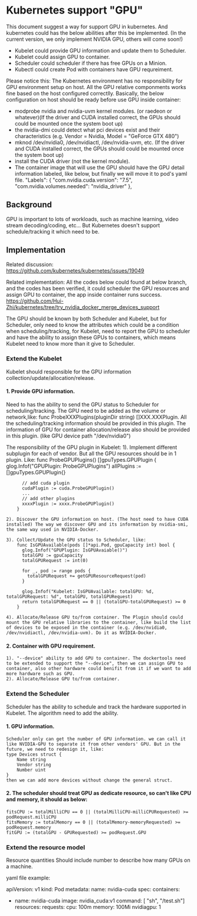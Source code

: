 # Kubernetes support "GPU"
This document suggest a way for support GPU in kubernetes. And kubernetes could has the below abilities after this be implemented. (In the current version, we only implement NVIDIA GPU, others will come soon!)

- Kubelet could provide GPU information and update them to Scheduler.
- Kubelet could assign GPU to container.
- Scheduler could scheduler if there has free GPUs on a Minion.
- Kubectl could create Pod with containers have GPU requreiment.

Please notice this:
The Kubernetes environment has no responsibility for GPU environment setup on host. All the GPU relative componments works fine based on the host configured correctlly.
Basically, the below configuration on host should be ready before use GPU inside container:
- modprobe nvidia and nvidia-uvm kernel modules. (or raedeon or whatever)(If the driver and CUDA installed correct, the GPUs should could be mounted once the system boot up)
- the nvidia-dmi could detect what pci devices exist and their characteristics (e.g. Vendor = Nvidia, Model = "GeForce GTX 480")
- mknod /dev/nvidia0, /dev/nvidiactl, /dev/nvidia-uvm, etc. (If the driver and CUDA installed correct, the GPUs should could be mounted once the system boot up)
- install the CUDA driver (not the kernel module).
- The container image that will use the GPU should have the GPU detail information labeled, like below, but finally we will move it to pod's yaml file.
            "Labels": {
                "com.nvidia.cuda.version": "7.5",
                "com.nvidia.volumes.needed": "nvidia_driver"
            },


## Background
GPU is important to lots of workloads, such as machine learning, video stream decoding/coding, etc... But Kubernetes doesn't support schedule/tracking it which need to be.


## Implementation
Related discussion:
https://github.com/kubernetes/kubernetes/issues/19049

Related implementation: All the codes below could found at below branch, and the codes has been verified, it could scheduler the GPU resources and assign GPU to container, the app inside container runs success.
https://github.com/Hui-Zhi/kubernetes/tree/try_nvidia_docker_merge_devices_support

The GPU should be known by both Scheduler and Kubelet, but for Scheduler, only need to know the attributes which could be a condition when scheduling/tracking, for Kubelet, need to report the GPU to scheduler and have the ability to assign these GPUs to containers, which means Kubelet need to know more than it give to Scheduler. 

### Extend the Kubelet
Kubelet should responsible for the GPU information collection/update/allocation/release.

#### 1. Provide GPU information.
Need to has the ability to send the GPU status to Scheduler for scheduling/tracking. The GPU need to be added as the volume or network,like: func ProbeXXXPlugins(pluginDir string) []XXX.XXXPlugin. All the scheduling/tracking information should be provided in this plugin. The information of GPU for container allocation/release also should be provided in this plugin. (like GPU device path "/dev/nvidia0")

The responsibility of the GPU plugin in Kubelet:
	1). Implement different subplugin for each of vendor. But all the GPU resources should be in 1 plugin. Like:
		func ProbeGPUPlugins() []gpuTypes.GPUPlugin {
          glog.Infof("GPUPlugin: ProbeGPUPlugins")
          allPlugins := []gpuTypes.GPUPlugin{}

          // add cuda plugin
          cudaPlugin := cuda.ProbeGPUPlugin()
          ...
          // add other plugins
          xxxxPlugin := xxxx.ProbeGPUPlugin()
        }
		
	2). Discover the GPU information on host. (The host need to have CUDA installed) The way we discover GPU and its information by nvidia-smi, the same way used in NVIDIA-Docker.
	
	3). Collect/Update the GPU status to Scheduler, like:
	    func IsGPUAvailable(pods []*api.Pod, gpuCapacity int) bool {
          glog.Infof("GPUPlugin: IsGPUAvaiable()")
          totalGPU := gpuCapacity
          totalGPURequest := int(0)
  
          for _, pod := range pods {
            totalGPURequest += getGPUResourceRequest(pod)
          }
  
          glog.Infof("Kubelet: IsGPUAvailable: totalGPU: %d, totalGPURequest: %d", totalGPU, totalGPURequest)
          return totalGPURequest == 0 || (totalGPU-totalGPURequest) >= 0
        }

	4). Allocate/Release GPU to/from container. The Plugin should could mount the GPU relative libraries to the container, like build the list of devices to be exposed in the container (e.g. /dev/nvidia0, /dev/nvidiactl, /dev/nvidia-uvm). Do it as NVIDIA-Docker. 

#### 2. Container with GPU requirement.
	1). "--device" ability to add GPU to container. The dockertools need to be extended to support the "--device", then we can assign GPU to container, also other hardware could benifit from it if we want to add more hardware such as GPU.
	2). Allocate/Release GPU to/from container.
	
### Extend the Scheduler
Scheduler has the ability to schedule and track the hardware supported in Kubelet. The algorithm need to add the ability.
#### 1. GPU information.
	Scheduler only can get the number of GPU information. we can call it like NVIDIA-GPU to separate it from other vendors' GPU. But in the future, we need to redesign it, like:
	type Devices struct {
		Name string
		Vendor string
		Number uint
	}
	then we can add more devices without change the general struct.
	
#### 2. The scheduler should treat GPU as dedicate resource, so can't like CPU and memory, it should as below:
	fitsCPU := totalMilliCPU == 0 || (totalMilliCPU-milliCPURequested) >= podRequest.milliCPU
    fitsMemory := totalMemory == 0 || (totalMemory-memoryRequested) >= podRequest.memory
    fitGPU := (totalGPU - GPURequested) >= podRequest.GPU


### Extend the resource model

Resource quantities
Should include number to describe how many GPUs on a machine.


yaml file example:

apiVersion: v1
kind: Pod
metadata:
  name: nvidia-cuda
spec:
  containers:
  - name: nvidia-cuda
    image: nvidia_cuda:v1
    command: [ "sh", "/test.sh"]
    resources:
      requests:
        cpu: 100m
        memory: 100Mi
        nvidiagpu: 1





